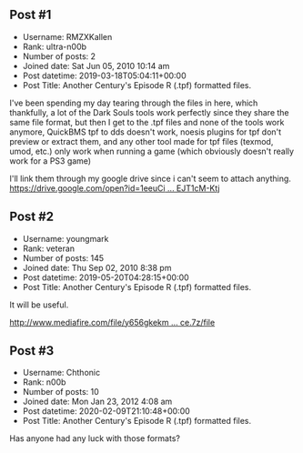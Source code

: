 ## Post #1
- Username: RMZXKallen
- Rank: ultra-n00b
- Number of posts: 2
- Joined date: Sat Jun 05, 2010 10:14 am
- Post datetime: 2019-03-18T05:04:11+00:00
- Post Title: Another Century's Episode R (.tpf) formatted files.

I've been spending my day tearing through the files in here, which thankfully, a lot of the Dark Souls tools work perfectly since they share the same file format, but then I get to the .tpf files and none of the tools work anymore, QuickBMS tpf to dds doesn't work, noesis plugins for tpf don't preview or extract them, and any other tool made for tpf files (texmod, umod, etc.) only work when running a game (which obviously doesn't really work for a PS3 game)

I'll link them through my google drive since i can't seem to attach anything.
[https://drive.google.com/open?id=1eeuCi ... EJT1cM-Ktj](https://drive.google.com/open?id=1eeuCiR-GrtSWWpjNNyf5zYEJT1cM-Ktj)
## Post #2
- Username: youngmark
- Rank: veteran
- Number of posts: 145
- Joined date: Thu Sep 02, 2010 8:38 pm
- Post datetime: 2019-05-20T04:28:15+00:00
- Post Title: Another Century's Episode R (.tpf) formatted files.

It will be useful.


[http://www.mediafire.com/file/y656gkekm ... ce.7z/file](http://www.mediafire.com/file/y656gkekmv9wcoc/ACE_R_sorce.7z/file)
## Post #3
- Username: Chthonic
- Rank: n00b
- Number of posts: 10
- Joined date: Mon Jan 23, 2012 4:08 am
- Post datetime: 2020-02-09T21:10:48+00:00
- Post Title: Another Century's Episode R (.tpf) formatted files.

Has anyone had any luck with those formats?

